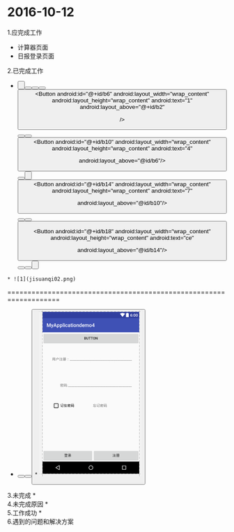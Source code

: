 2016-10-12
====================================
1.应完成工作
 *  计算器页面
 *  日报登录页面


2.已完成工作
 *   <?xml version="1.0" encoding="utf-8"?>
     <RelativeLayout xmlns:android="http://schemas.android.com/apk/res/android"
     android:orientation="vertical" android:layout_width="match_parent"
     android:layout_height="match_parent">

       <Button
        android:text="text1"
        android:layout_width="match_parent"
        android:layout_height="200dp"
        android:id="@+id/button" />

        <Button
        android:id="@+id/b2"
        android:layout_width="wrap_content"
        android:layout_height="wrap_content"
        android:text="+/-"
        android:layout_alignParentBottom="true"
         />
        <Button
        android:id="@+id/b3"
        android:layout_width="wrap_content"
        android:layout_height="wrap_content"
        android:text="0"
        android:layout_alignParentBottom="true"
        android:layout_toRightOf="@id/b2"
        />
        <Button
        android:id="@+id/b4"
        android:layout_width="wrap_content"
        android:layout_height="wrap_content"
        android:text="."
        android:layout_alignParentBottom="true"
        android:layout_toRightOf="@id/b3"
        />
        <Button
        android:id="@+id/b5"
        android:layout_width="wrap_content"
        android:layout_height="wrap_content"
        android:text="="
        android:layout_alignParentBottom="true"
        android:layout_toRightOf="@id/b4"
        />
       <Button
        android:id="@+id/b6"
        android:layout_width="wrap_content"
        android:layout_height="wrap_content"
        android:text="1"
        android:layout_above="@+id/b2"

        />
        <Button
        android:id="@+id/b7"
        android:layout_width="wrap_content"
        android:layout_height="wrap_content"
        android:text="2"
        android:layout_toRightOf="@id/b6"
        android:layout_above="@id/b3"/>
        <Button
        android:id="@+id/b8"
        android:layout_width="wrap_content"
        android:layout_height="wrap_content"
        android:text="3"
        android:layout_toRightOf="@id/b7"
        android:layout_above="@id/b3"/>
        <Button
        android:id="@+id/b9"
        android:layout_width="wrap_content"
        android:layout_height="wrap_content"
        android:text="+"
        android:layout_toRightOf="@id/b8"
        android:layout_above="@id/b5"/>
        <Button
        android:id="@+id/b10"
        android:layout_width="wrap_content"
        android:layout_height="wrap_content"
        android:text="4"

        android:layout_above="@id/b6"/>
        <Button
        android:id="@+id/b11"
        android:layout_width="wrap_content"
        android:layout_height="wrap_content"
        android:text="5"
        android:layout_toRightOf="@id/b6"
        android:layout_above="@id/b9"/>
        <Button
        android:id="@+id/b12"
        android:layout_width="wrap_content"
        android:layout_height="wrap_content"
        android:text="6"
        android:layout_toRightOf="@id/b11"
        android:layout_above="@id/b9"/>

        <Button
        android:id="@+id/b13"
        android:layout_width="wrap_content"
        android:layout_height="wrap_content"
        android:text="-"
        android:layout_toRightOf="@id/b12"
        android:layout_above="@id/b9"/>
        <Button
        android:id="@+id/b14"
        android:layout_width="wrap_content"
        android:layout_height="wrap_content"
        android:text="7"

        android:layout_above="@id/b10"/>
        <Button
        android:id="@+id/b15"
        android:layout_width="wrap_content"
        android:layout_height="wrap_content"
        android:text="8"
        android:layout_toRightOf="@id/b14"
        android:layout_above="@id/b11"/>
        <Button
        android:id="@+id/b16"
        android:layout_width="wrap_content"
        android:layout_height="wrap_content"
        android:text="9"
        android:layout_toRightOf="@id/b15"
        android:layout_above="@id/b11"/>
        <Button
        android:id="@+id/b17"
        android:layout_width="wrap_content"
        android:layout_height="wrap_content"
        android:text="*"
        android:layout_toRightOf="@id/b16"
        android:layout_above="@id/b11"/>

        <Button
        android:id="@+id/b18"
        android:layout_width="wrap_content"
        android:layout_height="wrap_content"
        android:text="ce"

        android:layout_above="@id/b14"/>
       <Button
        android:id="@+id/b19"
        android:layout_width="wrap_content"
        android:layout_height="wrap_content"
        android:text="c"
        android:layout_toRightOf="@id/b18"
        android:layout_above="@id/b15"/>
        <Button
        android:id="@+id/b20"
        android:layout_width="wrap_content"
        android:layout_height="wrap_content"
        android:text="delete"
        android:layout_toRightOf="@id/b15"
        android:layout_above="@id/b16"/>
        <Button
        android:id="@+id/b21"
        android:layout_width="wrap_content"
        android:layout_height="wrap_content"
        android:text="/"
        android:layout_toRightOf="@id/b16"
        android:layout_above="@id/b17"/>

        </RelativeLayout>
    * ![1](jisuanqi02.png)
    
    
===================================================================   
 *   <?xml version="1.0" encoding="utf-8"?>
     <RelativeLayout xmlns:android="http://schemas.android.com/apk/res/android"
     android:orientation="vertical" android:layout_width="match_parent"
     android:layout_height="match_parent">

        <Button
        android:text="Button"
        android:layout_width="match_parent"
        android:layout_height="wrap_content"
        android:id="@+id/button" />
        <Button
        android:id="@+id/button1"
        android:text="登录"
        android:layout_width="200dp"
        android:layout_height="wrap_content"
        android:layout_alignParentBottom="true"/>
        <Button
        android:id="@+id/button3"
        android:text="注册"
        android:layout_width="200dp"
        android:layout_height="wrap_content"
        android:layout_toRightOf="@id/button1"
        android:layout_alignParentBottom="true" />
        <TextView
        android:text="用户注册：______________________________________"
        android:layout_width="wrap_content"
        android:layout_height="wrap_content"
        android:layout_below="@+id/button"
        android:layout_alignParentLeft="true"
        android:layout_alignParentStart="true"
        android:layout_marginLeft="38dp"
        android:layout_marginStart="38dp"
        android:layout_marginTop="50dp"
        android:id="@+id/textView" />
        <TextView
        android:text="         密码:_______________________________________"
        android:layout_width="wrap_content"
        android:layout_height="wrap_content"
        android:layout_below="@+id/textView"
        android:layout_alignLeft="@+id/textView"
        android:layout_alignStart="@+id/textView"
        android:layout_marginTop="87dp"
        android:id="@+id/textView2" />
        <CheckBox
        android:text="记住密码"
        android:layout_width="wrap_content"
        android:layout_height="wrap_content"
        android:layout_below="@+id/textView2"
        android:layout_alignLeft="@+id/textView2"
        android:layout_alignStart="@+id/textView2"
        android:layout_marginTop="56dp"
        android:id="@+id/checkBox" />
        <TextView
        android:text="忘记密码"
        android:layout_width="wrap_content"
        android:layout_height="wrap_content"
        android:id="@+id/textView3"
        android:layout_alignBaseline="@+id/checkBox"
        android:layout_alignBottom="@+id/checkBox"
        android:layout_toRightOf="@+id/button1"
        android:layout_toEndOf="@+id/button1" />
        </RelativeLayout>
    * ![2](denglu01.png)
    
        
        
3.未完成
 *    
4.未完成原因
 *    
5.工作成功
 *    
6.遇到的问题和解决方案

